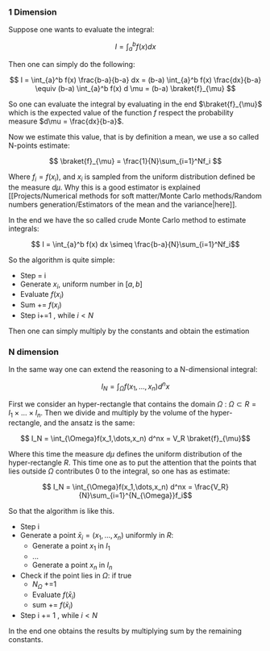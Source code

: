 ### 1 Dimension

Suppose one wants to evaluate the integral:

$$ I = \int_{a}^b f(x) dx $$

Then one can simply do the following:

$$ I = \int_{a}^b f(x) \frac{b-a}{b-a} dx = (b-a) \int_{a}^b f(x) \frac{dx}{b-a} \equiv (b-a) \int_{a}^b f(x) d \mu = (b-a) \braket{f}_{\mu} $$

So one can evaluate the integral by evaluating in the end $\braket{f}_{\mu}$ which is the expected value of the function $f$ respect the probability measure $d\mu = \frac{dx}{b-a}$.

Now we estimate this value, that is by definition a mean, we use a so called N-points estimate:

$$ \braket{f}_{\mu} = \frac{1}{N}\sum_{i=1}^Nf_i $$

Where $f_i =f(x_i)$, and $x_i$ is sampled from the uniform distribution defined be the measure $d\mu$.
Why this is a good estimator is explained [[Projects/Numerical methods for soft matter/Monte Carlo methods/Random numbers generation/Estimators of the mean and the variance|here]].

In the end we have the so called crude Monte Carlo method to estimate integrals:

$$ I = \int_{a}^b f(x) dx \simeq \frac{b-a}{N}\sum_{i=1}^Nf_i$$

So the algorithm is quite simple:

 - Step = i
 - Generate $x_i$, uniform number in $[a,b]$
 - Evaluate $f(x_i)$
 - Sum += $f(x_i)$
 - Step i+=1 , while $i<N$

Then one can simply multiply by the constants and obtain the estimation

### N dimension

In the same way one can extend the reasoning to a N-dimensional integral:

$$ I_N = \int_{\Omega}f(x_1,\dots,x_n) d^nx $$

First we consider an hyper-rectangle that contains the domain $\Omega$ : $\Omega \subset R = I_1 \times \dots \times I_n$.
Then we divide and multiply by the volume of the hyper-rectangle, and the ansatz is the same:

$$ I_N = \int_{\Omega}f(x_1,\dots,x_n) d^nx = V_R \braket{f}_{\mu}$$

Where this time the measure $d\mu$ defines the uniform distribution of the hyper-rectangle $R$.
This time one as to put the attention that the points that lies outside $\Omega$ contributes 0 to the integral, so one has as estimate:

$$ I_N = \int_{\Omega}f(x_1,\dots,x_n) d^nx = \frac{V_R}{N}\sum_{i=1}^{N_{\Omega}}f_i$$

So that the algorithm is like this.

- Step i
- Generate a point $\bar{x}_i=(x_1, \dots, x_n)$ uniformly in $R$:
	- Generate a point $x_1$ in $I_1$
	- ...
	- Generate a point $x_n$ in $I_n$
- Check if the point lies in $\Omega$: if true
	- $N_{\Omega}$ +=1
	- Evaluate $f(\bar{x}_i)$
	- sum += $f(\bar{x}_i)$
- Step i += 1 , while $i<N$

In the end one obtains the results by multiplying sum by the remaining constants.


